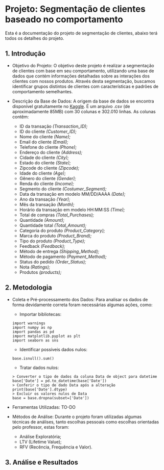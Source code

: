 # Projeto: Segmentação de clientes baseado no comportamento

Esta é a documentação do projeto de segmentação de clientes, abaixo terá todos os detalhes do projeto.



## 1. Introdução

* Objetivo do Projeto: O objetivo deste projeto é realizar a segmentação de clientes com base em seu comportamento, utilizando uma base de dados que contém informações detalhadas sobre as interações dos clientes com nossos produtos. Através desta segmentação, buscamos identificar grupos distintos de clientes com características e padrões de comportamento semelhantes.

*	Descrição da Base de Dados: A origem da base de dados se encontra disponível gratuitamente no [Kaggle](https://www.kaggle.com/datasets/sahilprajapati143/retail-analysis-large-dataset/data). É um arquivo .csv (de aproximadamente 85MB) com 30 colunas e 302.010 linhas. As colunas contêm:
	*	ID da transação *(Transaction_ID);*
	*	ID do cliente *(Customer_ID);*
	*	Nome do cliente *(Name);*
	*	Email do cliente *(Email);*
	*	Telefone do cliente *(Phone);*
	*	Endereço do cliente *(Address);*
	*	Cidade do cliente *(City);*
	*	Estado do cliente *(State);*
	*	Zipcode do cliente *(Zipcode);*
	*	Idade do cliente *(Age);*
	*	Gênero do cliente *(Gender);*
	*	Renda do cliente *(Income);*
	*	Segmento do cliente *(Costumer_Segment);*
	*	Data da transação em modelo MM/DD/AAAA *(Date);*
	*	Ano da transação *(Year);*
	*	Mês da transação *(Month);*
	*	Horário da transação em modelo HH:MM:SS *(Time);*
	*	Total de compras *(Total_Purchases);*
	*	Quantidade *(Amount);*
	*	Quantidade total *(Total_Amount);*
	*	Categoria do produto *(Product_Category);*
	*	Marca do produto *(Product_Brand);*
	*	Tipo do produto *(Product_Type);*
	*	Feedback *(Feedback);*
	*	Método de entrega *(Shipping_Method);*
	*	Método de pagamento *(Payment_Method);*
	*	Status do pedido *(Order_Status);*
	*	Nota *(Ratings);*
	*	Produtos *(products);*



## 2. Metodologia

* Coleta e Pré-processamento dos Dados: Para analisar os dados de forma devidamente correta foram necessárias algumas ações, como:

	* Importar bibliotecas:
	```
	import warnings
	import numpy as np
	import pandas as pd
	import matplotlib.pyplot as plt
	import seaborn as sns
 	```

	* Identificar possíveis dados nulos:
	```
	base.isnull().sum()
	```

	* Tratar dados nulos:
	```
	> Converter o tipo de dados da coluna Data de object para datetime
	base['Date'] = pd.to_datetime(base['Date'])
	> Conferir o tipo de dado Data após a alteração
	print(base['Date'].dtype)
	> Excluir os valores nulos de Data
	base = base.dropna(subset=['Date'])
	```

* Ferramentas Utilizadas: TO-DO

* Métodos de Análise: Durante o projeto foram utilizadas algumas técnicas de análises, tanto escolhas pessoais como escolhas orientadas pelo professor, estas foram:
 	* Análise Exploratória;
  	* LTV (Lifetime Value);
   	* RFV (Recência, Frequência e Valor).



## 3. Análise e Resultados
